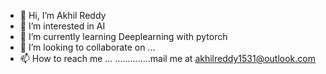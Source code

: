 - 👋 Hi, I’m Akhil Reddy
- 👀 I’m interested in AI
- 🌱 I’m currently learning  Deeplearning with pytorch
- 💞️ I’m looking to collaborate on ...
- 📫 How to reach me ...
..............mail me at akhilreddy1531@outlook.com

<!---
akhil-reddy-01/akhil-reddy-01 is a ✨ special ✨ repository because its `README.md` (this file) appears on your GitHub profile.
You can click the Preview link to take a look at your changes.
--->
